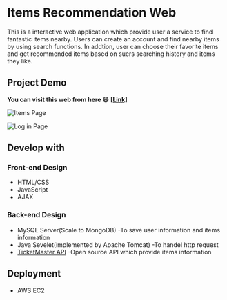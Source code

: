 # Items Recommendation Web
This is a interactive web application which provide user a service to find fantastic items nearby. Users can create an account and find nearby items
by using search functions. In addtion, user can choose their favorite items and get recommended items based on suers searching history
and items they like.
## Project Demo
**You can visit this web from here :smiley:** **[[Link]](http://52.14.59.0:8080/Jupiter/index.html)**

![Items Page](https://github.com/Chuyingl/Items-Recommendation-Web/blob/master/finditems.PNG)


![Log in Page](https://github.com/Chuyingl/Items-Recommendation-Web/blob/master/login.PNG)
## Develop with
### Front-end Design
* HTML/CSS
* JavaScript
* AJAX
### Back-end Design
* MySQL Server(Scale to MongoDB)   -To save user information and items information
* Java Sevelet(implemented by Apache Tomcat) -To handel http request
* [TicketMaster API](https://www.ticketmaster.com) -Open source API which provide items information

## Deployment
* AWS EC2




